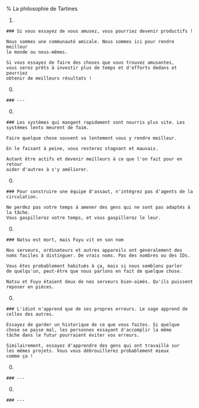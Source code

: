 % La philosophie de Tartines

  1.

    ### Si vous essayez de vous amusez, vous pourriez devenir productifs !

    Nous sommes une communauté amicale. Nous sommes ici pour rendre meilleur
    le monde ou nous-mêmes.

    Si vous essayez de faire des choses que vous trouvez amusantes,
    vous serez prêts à investir plus de temps et d'efforts dedans et pourriez
    obtenir de meilleurs résultats !

  0.

    ### ---

  0.

    ### Les systèmes qui mangent rapidement sont nourris plus vite. Les systèmes lents meurent de faim.

    Faire quelque chose souvent va lentement vous y rendre meilleur.

    En le faisant à peine, vous resterez stagnant et mauvais.

    Autant être actifs et devenir meilleurs à ce que l'on fait pour en retour
    aider d'autres à s'y améliorer.

  0.

    ### Pour construire une équipe d'assaut, n'intégrez pas d'agents de la circulation.

    Ne perdez pas votre temps à amener des gens qui ne sont pas adaptés à la tâche.
    Vous gaspillerez votre temps, et vous gaspillerez le leur.

  0.

    ### Natsu est mort, mais Fuyu vit en son nom

    Nos serveurs, ordinateurs et autres appareils ont généralement des
    noms faciles à distinguer. De vrais noms. Pas des nombres ou des IDs.

    Vous êtes probablement habitués à ça, mais si nous semblons parler
    de quelqu'un, peut-être que nous parlons en fait de quelque chose.

    Natsu et Fuyu étaient deux de nos serveurs bien-aimés. Qu'ils puissent
    reposer en pièces.

  0.

    ### L'idiot n'apprend que de ses propres erreurs. Le sage apprend de celles des autres.

    Essayez de garder un historique de ce que vous faites. Si quelque
    chose se passe mal, les personnes essayant d'accomplir la même
    tâche dans le futur pourraient éviter vos erreurs.

    Similairement, essayez d'apprendre des gens qui ont travaillé sur
    les mêmes projets. Vous vous débrouillerez probablement mieux
    comme ça !

  0.

    ### ---

  0.

    ### ---

